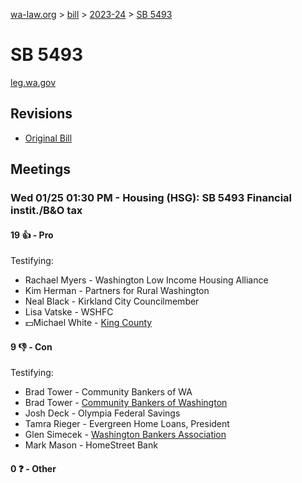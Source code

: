 [wa-law.org](/) > [bill](/bill/) > [2023-24](/bill/2023-24/) > [SB 5493](/bill/2023-24/sb/5493/)

# SB 5493
[leg.wa.gov](https://app.leg.wa.gov/billsummary?BillNumber=5493&Year=2023&Initiative=false)

## Revisions
* [Original Bill](1/)

## Meetings
### Wed 01/25 01:30 PM - Housing (HSG): SB 5493 Financial instit./B&O tax
#### 19 👍 - Pro
Testifying:
* Rachael Myers - Washington Low Income Housing Alliance
* Kim Herman - Partners for Rural Washington
* Neal Black - Kirkland City Councilmember
* Lisa Vatske - WSHFC
* 💵Michael White - [King County](/org/king_county/)

#### 9 👎 - Con
Testifying:
* Brad Tower - Community Bankers of WA
* Brad Tower - [Community Bankers of Washington](/org/community_bankers_of_washington/)
* Josh Deck - Olympia Federal Savings
* Tamra Rieger - Evergreen Home Loans, President
* Glen Simecek - [Washington Bankers Association](/org/washington_bankers_association/)
* Mark Mason - HomeStreet Bank

#### 0 ❓ - Other
